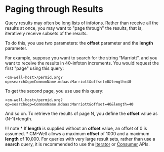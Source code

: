 # Paging through Results

Query results may often be long lists of infotons. Rather than receive all the results at once, you may want to "page through" the results, that is, iteratively receive subsets of the results.

To do this, you use two parameters: the **offset** parameter and the **length** parameter. 

For example, suppose you want to search for the string “Marriott”, and you want to receive the results in 40-infoton increments. You would request the first "page" using this query:

```
<cm-well-host>/permid.org?op=search&qp=CommonName.mdaas:Marriott&offset=0&length=40
```

To get the second page, you use use this query:

```
<cm-well-host>/permid.org?op=search&qp=CommonName.mdaas:Marriott&offset=40&length=40
```

And so on. To retrieve the results of page N, you define the **offset** value as (N-1)*length.

!!! note
	* If **length** is supplied without an **offset** value, an offset of 0 is assumed.
	* CM-Well allows a maximum **offset** of 1000 and a maximum **length** of 10,000. For queries with very large result sets, rather than use a **search** query, it is recommended to use the [Iterator](../Stream/API.Stream.CreateIterator.md) or [Consumer](../Stream/API.Stream.CreateConsumer.md) APIs. 

